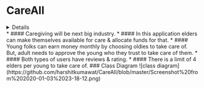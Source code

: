 # CareAll
<details>
### CareAll - Retired folks make themselves available for care &amp; young can earn by taking care.
 </details>
* #### Caregiving will be next big industry.
* #### In this application elders can make themselves available for care & allocate funds for that.
* #### Young folks can earn money monthly by choosing oldies to take care of. But, adult needs to approve the young who they trust to take care of them.
* #### Both types of users have reviews & rating.
* #### There is a limit of 4 elders per young to take care of.
### Class Diagram
![class diagram](https://github.com/harshitkumawat/CareAll/blob/master/Screenshot%20from%202020-01-03%2023-18-12.png)
